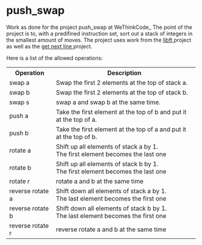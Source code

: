 # push_swap
Work as done for the project push_swap at WeThinkCode_
The point of the project is to, with a predifined instruction set, sort out a stack of integers in the smallest amount of moves.
The project uses work from the <a href="https://github.com/Fred-Dee/libft"> libft </a> project as well as the <a href= "https://github.com/Fred-Dee/get_next_line"> get next line </a> project.
  
 Here is a list of the allowed operations:
<table style="width: 100%">
	<tr>
  		<th>Operation</th>
  		<th>Description </th>
	</tr>
	<tr>
		<td>swap a</td>
		<td>Swap the first 2 elements at the top of stack a.</td>
	</tr>
	<tr>
		<td>swap b</td>
		<td>Swap the first 2 elements at the top of stack b.</td>
	</tr>
	<tr>
		<td>swap s</td>
		<td>swap a and swap b at the same time.</td>
	</tr>
	<tr>
		<td>push a</td>
		<td>Take the first element at the top of b and put it at the top of a.</td>
	</tr>
	<tr>
		<td>push b</td>
		<td>Take the first element at the top of a and put it at the top of b.</td>
	</tr>
	<tr>
		<td>rotate a</td>
		<td>Shift up all elements of stack a by 1. <br>
			The first element becomes the last one</td>
	</tr>
	<tr>
		<td>rotate b</td>
		<td>Shift up all elements of stack b by 1. <br>
			The first element becomes the last one</td>
	</tr>
	<tr>
		<td>rotate r</td>
		<td>rotate a and b at the same time</td>
	</tr>
	<tr>
		<td>reverse rotate a</td>
		<td>Shift down all elements of stack a by 1. <br>
			The last element becomes the first one</td>
	</tr>
	<tr>
		<td>reverse rotate b</td>
		<td>Shift down all elements of stack b by 1. <br>
			The last element becomes the first one</td>
	</tr>
	<tr>
		<td>reverse rotate r</td>
		<td>reverse rotate a and b at the same time</td>
	</tr>
</table>
